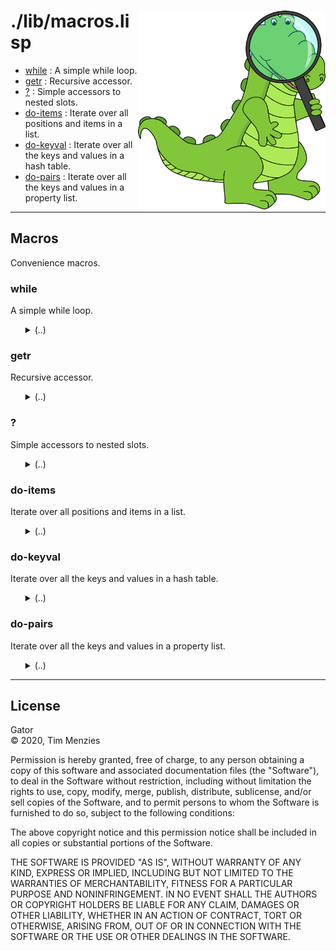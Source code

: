 <a name=top>
<img width=300 align=right src="https://raw.githubusercontent.com/timm/gator/main/docs/img/gator.png">

# ./lib/macros.lisp
- [while](#while) : A simple while loop.
- [getr](#getr) : Recursive accessor.
- [?](#?) : Simple accessors to nested slots.
- [do-items](#do-items) : Iterate over all positions and items in a list.
- [do-keyval](#do-keyval) : Iterate over all the keys and values in a hash table.
- [do-pairs](#do-pairs) : Iterate over all the keys and values in a property list.

--------

## Macros

Convenience macros.

### while

A simple while loop.
 <ul>
<details><summary>(..)</summary>

```lisp
(defmacro while (test &body body) "" `(do () ((not ,test)) ,@body))
```
</details></ul>

### getr

Recursive accessor.
 <ul>
<details><summary>(..)</summary>

```lisp
(defmacro getr (how obj f &rest fs)
  ""
  (if fs
      `(getr ,how (,how ,obj ',f) ,@fs)
      `(,how ,obj ',f)))
```
</details></ul>

### ?

Simple accessors to nested slots.
 <ul>
<details><summary>(..)</summary>

```lisp
(defmacro ? (x &rest fs) "" `(getr slot-value ,x ,@fs))
```
</details></ul>

### do-items

Iterate over all positions and items in a list.
 <ul>
<details><summary>(..)</summary>

```lisp
(defmacro do-items ((n item lst &optional out) &body body)
  ""
  `(let ((,n -1))
     (dolist (,item ,lst ,out) (incf ,n) ,@body)))
```
</details></ul>

### do-keyval

Iterate over all the keys and values in a hash table.
 <ul>
<details><summary>(..)</summary>

```lisp
(defmacro do-keyval ((k v h &optional out) &body body)
  ""
  `(progn (maphash #'(lambda (,k ,v) ,@body) ,h) ,out))
```
</details></ul>

### do-pairs

Iterate over all the keys and values in a property list.
 <ul>
<details><summary>(..)</summary>

```lisp
(defmacro do-pairs ((k v lst &optional out) &body body)
  ""
  (let ((tmp (gensym)))
    `(let ((,tmp ,lst))
       (while ,tmp
        (let ((,k (car ,tmp)) (,v (cadr ,tmp)))
          ,@body
          (setq ,tmp (cddr ,tmp))))
       ,out)))
```
</details></ul>

<hr>


## License

Gator   
&copy; 2020, Tim Menzies

Permission is hereby granted, free of charge, to any person obtaining
a copy of this software and associated documentation files (the
"Software"), to deal in the Software without restriction, including
without limitation the rights to use, copy, modify, merge, publish,
distribute, sublicense, and/or sell copies of the Software, and to
permit persons to whom the Software is furnished to do so, subject
to the following conditions:

The above copyright notice and this permission notice shall be
included in all copies or substantial portions of the Software.

THE SOFTWARE IS PROVIDED "AS IS", WITHOUT WARRANTY OF ANY KIND,
EXPRESS OR IMPLIED, INCLUDING BUT NOT LIMITED TO THE WARRANTIES OF
MERCHANTABILITY, FITNESS FOR A PARTICULAR PURPOSE AND NONINFRINGEMENT.
IN NO EVENT SHALL THE AUTHORS OR COPYRIGHT HOLDERS BE LIABLE FOR
ANY CLAIM, DAMAGES OR OTHER LIABILITY, WHETHER IN AN ACTION OF
CONTRACT, TORT OR OTHERWISE, ARISING FROM, OUT OF OR IN CONNECTION
WITH THE SOFTWARE OR THE USE OR OTHER DEALINGS IN THE SOFTWARE.
